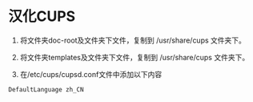 
# 汉化CUPS

1) 将文件夹doc-root及文件夹下文件，复制到 /usr/share/cups 文件夹下。

2) 将文件夹templates及文件夹下文件，复制到 /usr/share/cups 文件夹下。

3) 在/etc/cups/cupsd.conf文件中添加以下内容

```
DefaultLanguage zh_CN
```